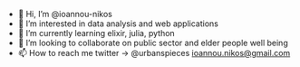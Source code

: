 - 👋 Hi, I’m @ioannou-nikos
- 👀 I’m interested in data analysis and web applications
- 🌱 I’m currently learning elixir, julia, python
- 💞️ I’m looking to collaborate on public sector and elder people well being
- 📫 How to reach me twitter -> @urbanspieces ioannou.nikos@gmail.com 

<!---
ioannou-nikos/ioannou-nikos is a ✨ special ✨ repository because its `README.md` (this file) appears on your GitHub profile.
You can click the Preview link to take a look at your changes.
--->

